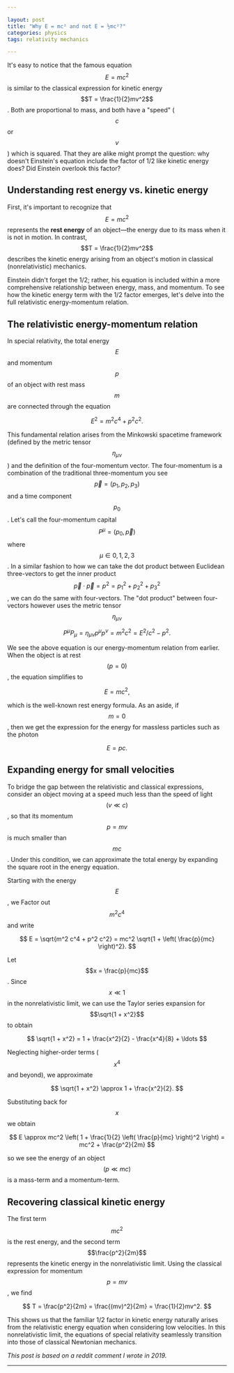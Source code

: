 ```yaml
---

layout: post  
title: "Why E = mc² and not E = ½mc²?"  
categories: physics
tags: relativity mechanics

---
```


It's easy to notice that the famous equation $$E = mc^2$$ is similar to the classical expression for kinetic energy $$T = \frac{1}{2}mv^2$$. Both are proportional to mass, and both have a "speed" ($$c$$ or $$v$$) which is squared. That they are alike might prompt the question: why doesn't Einstein's equation include the factor of 1/2 like kinetic energy does? Did Einstein overlook this factor?

## Understanding rest energy vs. kinetic energy

First, it's important to recognize that $$E = mc^2$$ represents the **rest energy** of an object—the energy due to its mass when it is not in motion. In contrast, $$T = \frac{1}{2}mv^2$$ describes the kinetic energy arising from an object's motion in classical (nonrelativistic) mechanics.

Einstein didn't forget the 1/2; rather, his equation is included within a more comprehensive relationship between energy, mass, and momentum. To see how the kinetic energy term with the 1/2 factor emerges, let's delve into the full relativistic energy-momentum relation.

## The relativistic energy-momentum relation

In special relativity, the total energy $$E$$ and momentum $$p$$ of an object with rest mass $$m$$ are connected through the equation

$$
E^2 = m^2 c^4 + p^2 c^2.
$$

This fundamental relation arises from the Minkowski spacetime framework (defined by the metric tensor $$\eta_{\mu\nu}$$) and the definition of the four-momentum vector. The four-momentum is a combination of the traditional three-momentum you see $$\vec{p}=(p_{1},p_{2},p_{3})$$ and a time component $$p_{0}$$. Let's call the four-momentum capital $$P^{\mu}=(p_{0},\vec{p})$$ where $$\mu\in{0,1,2,3}$$. In a similar fashion to how we can take the dot product between Euclidean three-vectors to get the inner product $$\vec{p}\cdot\vec{p}=p^{2}=p_{1}^{2}+p_{2}^{2}+p_{3}^{2}$$, we can do the same with four-vectors. The "dot product" between four-vectors however uses the metric tensor $$\eta_{\mu\nu}$$

$$
P^{\mu}P_{\mu} = \eta_{\mu\nu}p^{\mu}p^{\nu} = m^{2}c^{2} = E^{2}/c^{2} - p^{2}.
$$

We see the above equation is our energy-momentum relation from earlier. When the object is at rest $$(p = 0)$$, the equation simplifies to

$$
E = mc^2,
$$

which is the well-known rest energy formula. As an aside, if $$m=0$$, then we get the expression for the energy for massless particles such as the photon

$$
E = pc.
$$

## Expanding energy for small velocities

To bridge the gap between the relativistic and classical expressions, consider an object moving at a speed much less than the speed of light $$(v \ll c)$$, so that its momentum $$p = mv$$ is much smaller than $$mc$$. Under this condition, we can approximate the total energy by expanding the square root in the energy equation.

Starting with the energy $$E$$, we Factor out $$m^2 c^4$$ and write

$$
E = \sqrt{m^2 c^4 + p^2 c^2} = mc^2 \sqrt{1 + \left( \frac{p}{mc} \right)^2}.
$$

Let $$x = \frac{p}{mc}$$. Since $$x \ll 1$$ in the nonrelativistic limit, we can use the Taylor series expansion for $$\sqrt{1 + x^2}$$ to obtain

$$
\sqrt{1 + x^2} = 1 + \frac{x^2}{2} - \frac{x^4}{8} + \ldots
$$

Neglecting higher-order terms ($$x^4$$ and beyond), we approximate

$$
\sqrt{1 + x^2} \approx 1 + \frac{x^2}{2}.
$$

Substituting back for $$x$$ we obtain

$$
E \approx mc^2 \left( 1 + \frac{1}{2} \left( \frac{p}{mc} \right)^2 \right) = mc^2 + \frac{p^2}{2m}
$$

so we see the energy of an object $$(p\ll mc)$$ is a mass-term and a momentum-term.

## Recovering classical kinetic energy

The first term $$mc^2$$ is the rest energy, and the second term $$\frac{p^2}{2m}$$ represents the kinetic energy in the nonrelativistic limit. Using the classical expression for momentum $$p = mv$$, we find

$$
T = \frac{p^2}{2m} = \frac{(mv)^2}{2m} = \frac{1}{2}mv^2.
$$

This shows us that the familiar 1/2 factor in kinetic energy naturally arises from the relativistic energy equation when considering low velocities. In this nonrelativistic limit, the equations of special relativity seamlessly transition into those of classical Newtonian mechanics.

_This post is based on a reddit comment I wrote in 2019._

---

